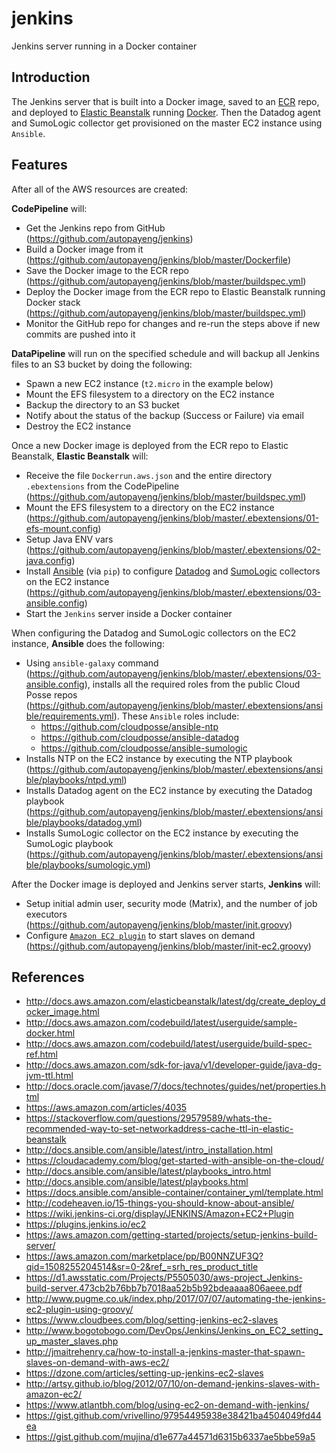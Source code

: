 # jenkins

Jenkins server running in a Docker container


## Introduction

The Jenkins server that is built into a Docker image, saved to an [ECR](https://aws.amazon.com/ecr/) repo,
and deployed to [Elastic Beanstalk](https://aws.amazon.com/elasticbeanstalk/) running [Docker](https://www.docker.com/).
Then the Datadog agent and SumoLogic collector get provisioned on the master EC2 instance using `Ansible`.


## Features

After all of the AWS resources are created:

__CodePipeline__ will:

  * Get the Jenkins repo from GitHub (https://github.com/autopayeng/jenkins)
  * Build a Docker image from it (https://github.com/autopayeng/jenkins/blob/master/Dockerfile)
  * Save the Docker image to the ECR repo (https://github.com/autopayeng/jenkins/blob/master/buildspec.yml)
  * Deploy the Docker image from the ECR repo to Elastic Beanstalk running Docker stack (https://github.com/autopayeng/jenkins/blob/master/buildspec.yml)
  * Monitor the GitHub repo for changes and re-run the steps above if new commits are pushed into it


__DataPipeline__ will run on the specified schedule and will backup all Jenkins files to an S3 bucket by doing the following:

  * Spawn a new EC2 instance (`t2.micro` in the example below)
  * Mount the EFS filesystem to a directory on the EC2 instance
  * Backup the directory to an S3 bucket
  * Notify about the status of the backup (Success or Failure) via email
  * Destroy the EC2 instance


Once a new Docker image is deployed from the ECR repo to Elastic Beanstalk, __Elastic Beanstalk__ will:

  * Receive the file `Dockerrun.aws.json` and the entire directory `.ebextensions` from the CodePipeline (https://github.com/autopayeng/jenkins/blob/master/buildspec.yml)
  * Mount the EFS filesystem to a directory on the EC2 instance (https://github.com/autopayeng/jenkins/blob/master/.ebextensions/01-efs-mount.config)
  * Setup Java ENV vars (https://github.com/autopayeng/jenkins/blob/master/.ebextensions/02-java.config)
  * Install [Ansible](https://www.ansible.com/) (via `pip`) to configure [Datadog](https://www.datadoghq.com) and [SumoLogic](https://www.sumologic.com/) collectors on the EC2 instance (https://github.com/autopayeng/jenkins/blob/master/.ebextensions/03-ansible.config)
  * Start the `Jenkins` server inside a Docker container


When configuring the Datadog and SumoLogic collectors on the EC2 instance, __Ansible__ does the following:

  * Using `ansible-galaxy` command (https://github.com/autopayeng/jenkins/blob/master/.ebextensions/03-ansible.config), installs all the required roles from the public Cloud Posse repos (https://github.com/autopayeng/jenkins/blob/master/.ebextensions/ansible/requirements.yml). These `Ansible` roles include:
    * https://github.com/cloudposse/ansible-ntp
    * https://github.com/cloudposse/ansible-datadog
    * https://github.com/cloudposse/ansible-sumologic
  * Installs NTP on the EC2 instance by executing the NTP playbook (https://github.com/autopayeng/jenkins/blob/master/.ebextensions/ansible/playbooks/ntpd.yml)
  * Installs Datadog agent on the EC2 instance by executing the Datadog playbook (https://github.com/autopayeng/jenkins/blob/master/.ebextensions/ansible/playbooks/datadog.yml)
  * Installs SumoLogic collector on the EC2 instance by executing the SumoLogic playbook (https://github.com/autopayeng/jenkins/blob/master/.ebextensions/ansible/playbooks/sumologic.yml)


After the Docker image is deployed and Jenkins server starts, __Jenkins__ will:

  * Setup initial admin user, security mode (Matrix), and the number of job executors (https://github.com/autopayeng/jenkins/blob/master/init.groovy)
  * Configure [`Amazon EC2 plugin`](https://wiki.jenkins.io/display/JENKINS/Amazon+EC2+Plugin) to start slaves on demand (https://github.com/autopayeng/jenkins/blob/master/init-ec2.groovy)


## References

* http://docs.aws.amazon.com/elasticbeanstalk/latest/dg/create_deploy_docker_image.html
* http://docs.aws.amazon.com/codebuild/latest/userguide/sample-docker.html
* http://docs.aws.amazon.com/codebuild/latest/userguide/build-spec-ref.html
* http://docs.aws.amazon.com/sdk-for-java/v1/developer-guide/java-dg-jvm-ttl.html
* http://docs.oracle.com/javase/7/docs/technotes/guides/net/properties.html
* https://aws.amazon.com/articles/4035
* https://stackoverflow.com/questions/29579589/whats-the-recommended-way-to-set-networkaddress-cache-ttl-in-elastic-beanstalk
* http://docs.ansible.com/ansible/latest/intro_installation.html
* https://cloudacademy.com/blog/get-started-with-ansible-on-the-cloud/
* http://docs.ansible.com/ansible/latest/playbooks_intro.html
* http://docs.ansible.com/ansible/latest/playbooks.html
* https://docs.ansible.com/ansible-container/container_yml/template.html
* http://codeheaven.io/15-things-you-should-know-about-ansible/
* https://wiki.jenkins-ci.org/display/JENKINS/Amazon+EC2+Plugin
* https://plugins.jenkins.io/ec2
* https://aws.amazon.com/getting-started/projects/setup-jenkins-build-server/
* https://aws.amazon.com/marketplace/pp/B00NNZUF3Q?qid=1508255204514&sr=0-2&ref_=srh_res_product_title
* https://d1.awsstatic.com/Projects/P5505030/aws-project_Jenkins-build-server.473cb2b76bb7b7018aa52b5b92bdeaaaa806aeee.pdf
* http://www.pugme.co.uk/index.php/2017/07/07/automating-the-jenkins-ec2-plugin-using-groovy/
* https://www.cloudbees.com/blog/setting-jenkins-ec2-slaves
* http://www.bogotobogo.com/DevOps/Jenkins/Jenkins_on_EC2_setting_up_master_slaves.php
* http://jmaitrehenry.ca/how-to-install-a-jenkins-master-that-spawn-slaves-on-demand-with-aws-ec2/
* https://dzone.com/articles/setting-up-jenkins-ec2-slaves
* http://artsy.github.io/blog/2012/07/10/on-demand-jenkins-slaves-with-amazon-ec2/
* https://www.atlantbh.com/blog/using-ec2-on-demand-with-jenkins/
* https://gist.github.com/vrivellino/97954495938e38421ba4504049fd44ea
* https://gist.github.com/mujina/d1e677a44571d6315b6337ae5bbe59a5
